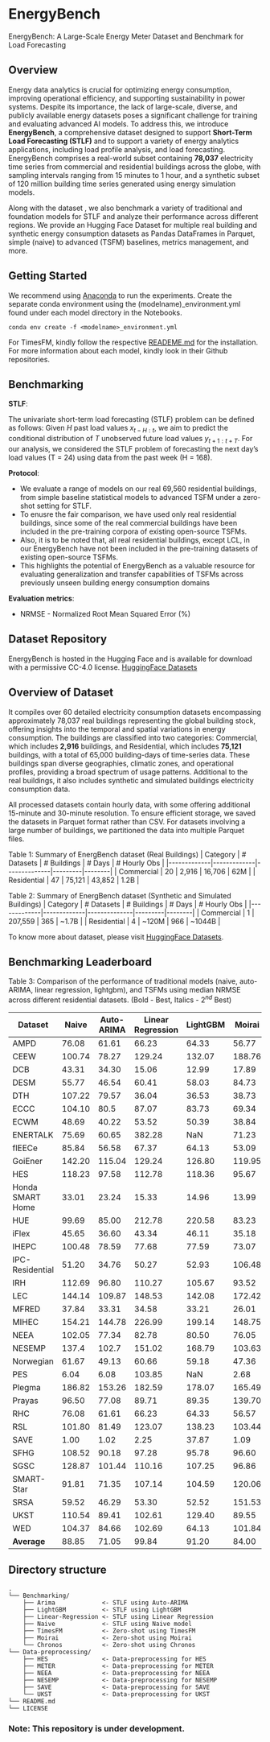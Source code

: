 # EnergyBench
EnergyBench: A Large-Scale Energy Meter Dataset and Benchmark for Load Forecasting

## Overview
Energy data analytics is crucial for optimizing energy consumption, improving operational efficiency, and supporting sustainability in power systems. Despite its importance, the lack of large-scale, diverse, and publicly available energy datasets poses a significant challenge for training and evaluating advanced AI models. To address this, we introduce **EnergyBench**, a comprehensive dataset designed to support **Short-Term Load Forecasting (STLF)** and to support a variety of energy analytics applications, including load profile analysis, and load forecasting. EnergyBench comprises a real-world subset containing **78,037** electricity time series from commercial and residential buildings across the globe, with sampling intervals ranging from 15 minutes to 1 hour, and a synthetic subset of 120 million building time series generated using energy simulation models. 

Along with the dataset , we also benchmark a variety of traditional and foundation models for STLF and analyze their performance across different regions.
We provide an Hugging Face Dataset for multiple real building and synthetic energy consumption datasets as Pandas DataFrames in Parquet, simple (naive) to advanced (TSFM) baselines, metrics management, and more.

## Getting Started
We recommend using [Anaconda](https://www.anaconda.com/download) to run the experiments. Create the separate conda environment using the (modelname)_environment.yml found
under each model directory in the Notebooks. 
```
conda env create -f <modelname>_environment.yml
```
For TimesFM, kindly follow the respective [READEME.md](https://github.com/google-research/timesfm/blob/master/README.md) for the installation. For more information about each model, kindly look in 
their Github repositories.

## Benchmarking
**STLF**:

The univariate short-term load forecasting (STLF) problem can be defined
as follows: Given *H* past load values *x*<sub>*t* − *H* : *t*</sub>, we
aim to predict the conditional distribution of *T* unobserved future
load values *y*<sub>*t* + 1 : *t* + *T*</sub>. For our analysis, we
considered the STLF problem of forecasting the next day’s load values (T
= 24) using data from the past week (H = 168).

**Protocol**:
- We evaluate a range of models on our real 69,560 residential buildings, from simple baseline statistical models to advanced TSFM under a zero-shot setting for STLF.
- To enusre the fair comparison, we have used only real residential buildings, since some of the real commercial buildings have been included in the pre-training corpora of existing open-source TSFMs.
- Also, it is to be noted that, all real residential buildings, except LCL, in our EnergyBench have not been included in the pre-training datasets of existing open-source TSFMs.
- This highlights the potential of EnergyBench as a valuable resource for evaluating generalization and transfer capabilities of TSFMs across previously unseen building energy consumption domains

**Evaluation metrics**:
- NRMSE - Normalized Root Mean Squared Error (%)

## Dataset Repository
EnergyBench is hosted in the Hugging Face and is available for download with a permissive CC-4.0 license.
[HuggingFace Datasets](https://huggingface.co/datasets/ai-iot/EnergyBench)

## Overview of Dataset

It compiles over 60 detailed electricity consumption datasets encompassing approximately 78,037 real buildings representing the global building stock, offering insights into the temporal and spatial variations in energy consumption. The buildings are classified into two categories: Commercial, which includes **2,916** buildings, and Residential, which includes **75,121** buildings, with a total of 65,000 building-days of time-series data. These buildings span diverse geographies, climatic zones, and operational profiles, providing a broad spectrum of usage patterns. Additional to the real buildings, it also includes synthetic and simulated buildings electricity consumption data.

All processed datasets contain hourly data, with some offering additional 15-minute and 30-minute resolution. To ensure efficient storage, we saved the datasets in Parquet format rather than CSV. For datasets involving a large number of buildings, we partitioned the data into multiple Parquet files.

Table 1: Summary of EnergBench dataset (Real Buildings)
| Category    | # Datasets | # Buildings | # Days | # Hourly Obs |
|-------------|-------------|--------------|---------|--------|
| Commercial  | 20          | 2,916        | 16,706  | 62M    |
| Residential | 47          | 75,121       | 43,852  | 1.2B   |

Table 2: Summary of EnergBench dataset (Synthetic and Simulated Buildings)
| Category    | # Datasets | # Buildings | # Days | # Hourly Obs |
|-------------|-------------|--------------|---------|--------|
| Commercial  | 1           | 207,559      | 365     | ~1.7B  |
| Residential | 4           | ~120M        | 966     | ~1044B |

To know more about dataset, please visit [HuggingFace Datasets](https://huggingface.co/datasets/ai-iot/EnergyBench).

## Benchmarking Leaderboard

Table 3: Comparison of the performance of traditional models (naive, auto-ARIMA, linear regression, lightgbm), and TSFMs using median NRMSE across different residential datasets. 
(Bold - Best, Italics - $2^{nd}$ Best)

|		Dataset	    | Naive  | Auto-ARIMA | Linear Regression | LightGBM | Moirai |Chronos| TimesFM |Time-MoE|
|---------------------------|--------|--------|--------|--------|--------|-------------------|----------------|--------|
| AMPD             | 76.08  | 61.61  | 66.23  | 64.33  | 56.77  | 59.73             | 82.84          | 52.41  |
| CEEW             | 100.74 | 78.27  | 129.24 | 132.07 | 188.76 | 92.14             | 60.06          | 96.20  |
| DCB              | 43.31  | 34.30  | 15.06  | 12.99  | 17.89  | 13.33             | 13.22          | 12.09  |
| DESM             | 55.77  | 46.54  | 60.41  | 58.03  | 84.73  | 42.67             | 38.94          | 42.41  |
| DTH              | 107.22 | 79.57  | 36.04  | 36.53  | 38.73  | 32.16             | 33.79          | 30.79  |
| ECCC             | 104.10 | 80.5   | 87.07  | 83.73  | 69.34  | 76.48             | 64.02          | 63.47  |
| ECWM             | 48.69  | 40.22  | 53.52  | 50.39  | 38.84  | 39.45             | 37.70          | 39.68  |
| ENERTALK        | 75.69  | 60.65  | 382.28 | NaN    | 71.23  | 56.76             | 51.17          | 115.49 |
| flEECe           | 85.84  | 56.58  | 67.37  | 64.13  | 53.09  | 55.76             | 63.58          | 50.63  |
| GoiEner          | 142.20 | 115.04 | 129.24 | 126.80 | 119.95 | 118.10            | 108.25         | 176.72 |
| HES              | 118.23 | 97.58  | 112.78 | 118.36 | 95.67  | 100.29            | 91.46          | 94.18  |
| Honda SMART Home | 33.01  | 23.24  | 15.33  | 14.96  | 13.99  | 12.82             | 13.66          | 12.59  |
| HUE              | 99.69  | 85.00  | 212.78 | 220.58 | 83.23  | 84.50             | 75.06          | 131.82 |
| iFlex            | 45.65  | 36.60  | 43.34  | 46.11  | 35.18  | 34.89             | 43.20          | 75.95  |
| IHEPC            | 100.48 | 78.59  | 77.68  | 77.59  | 73.07  | 76.88             | 68.90          | 66.16  |
| IPC-Residential  | 51.20  | 34.76  | 50.27  | 52.93  | 106.48 | 14.23             | 11.87          | 28.26  |
| IRH              | 112.69 | 96.80  | 110.27 | 105.67 | 93.52  | 101.57            | 88.57          | 87.10  |
| LEC              | 144.14 | 109.87 | 148.53 | 142.08 | 172.42 | 128.87            | 87.78          | 120.93 |
| MFRED            | 37.84  | 33.31  | 34.58  | 33.21  | 26.01  | 24.26             | 33.74          | 25.03  |
| MIHEC            | 154.21 | 144.78 | 226.99 | 199.14 | 148.75 | 164.6             | 138.33         | 158.10 |
| NEEA             | 102.05 | 77.34  | 82.78  | 80.50  | 76.05  | 74.96             | 68.00          | 80.42  |
| NESEMP          | 137.4  | 102.7  | 151.02 | 168.79 | 103.63 | 96.31             | 81.66          | 142.77 |
| Norwegian       | 61.67  | 49.13  | 60.66  | 59.18  | 47.36  | 48.58             | 49.33          | 44.00  |
| PES              | 6.04   | 6.08   | 103.85 | NaN    | 2.68   | 3.10              | 2.86           | 4.38   |
| Plegma           | 186.82 | 153.26 | 182.59 | 178.07 | 165.49 | 165.71            | 151.61         | 171.28 |
| Prayas           | 96.50  | 77.08  | 89.71  | 89.35  | 139.70 | 74.76             | 68.42          | 96.22  |
| RHC              | 76.08  | 61.61  | 66.23  | 64.33  | 56.57  | 59.73             | 82.84          | 52.41  |
| RSL              | 101.80 | 81.49  | 123.07 | 138.23 | 103.44 | 81.99             | 66.02          | 125.01 |
| SAVE             | 1.00   | 1.02   | 2.25   | 37.87  | 1.09   | 1.37              | 2.79           | 34.70  |
| SFHG             | 108.52 | 90.18  | 97.28  | 95.78  | 96.60  | 92.58             | 93.94          | 97.06  |
| SGSC             | 128.87 | 101.44 | 110.16 | 107.25 | 96.86  | 101.93            | 91.09          | 118.67 |
| SMART-Star       | 91.81  | 71.35  | 107.14 | 104.59 | 120.06 | 76.14             | 69.74          | 81.88  |
| SRSA             | 59.52  | 46.29  | 53.30  | 52.52  | 151.53 | 42.53             | 39.31          | 50.10  |
| UKST             | 110.54 | 89.41  | 102.61 | 129.40 | 89.55  | 84.44             | 84.25          | 103.60 |
| WED              | 104.37 | 84.66  | 102.69 | 64.13  | 101.84 | 85.36             | 9.90           | 73.19  |
| **Average**          | 88.85  | 71.05  | 99.84  | 91.20  | 84.00  | *69.11* | **61.94** | 91.96  |

## Directory structure
```
.
└── Benchmarking/
    ├── Arima             <- STLF using Auto-ARIMA
    ├── LightGBM          <- STLF using LightGBM
    ├── Linear-Regression <- STLF using Linear Regression
    ├── Naive             <- STLF using Naive model
    ├── TimesFM           <- Zero-shot using TimesFM
    ├── Moirai            <- Zero-shot using Moirai
    └── Chronos           <- Zero-shot using Chronos
└── Data-preprocessing/
    ├── HES               <- Data-preprocessing for HES
    ├── METER             <- Data-preprocessing for METER
    ├── NEEA              <- Data-preprocessing for NEEA
    ├── NESEMP            <- Data-preprocessing for NESEMP
    ├── SAVE              <- Data-preprocessing for SAVE
    └── UKST              <- Data-preprocessing for UKST
└── README.md
└── LICENSE
```



### Note: This repository is under development.
